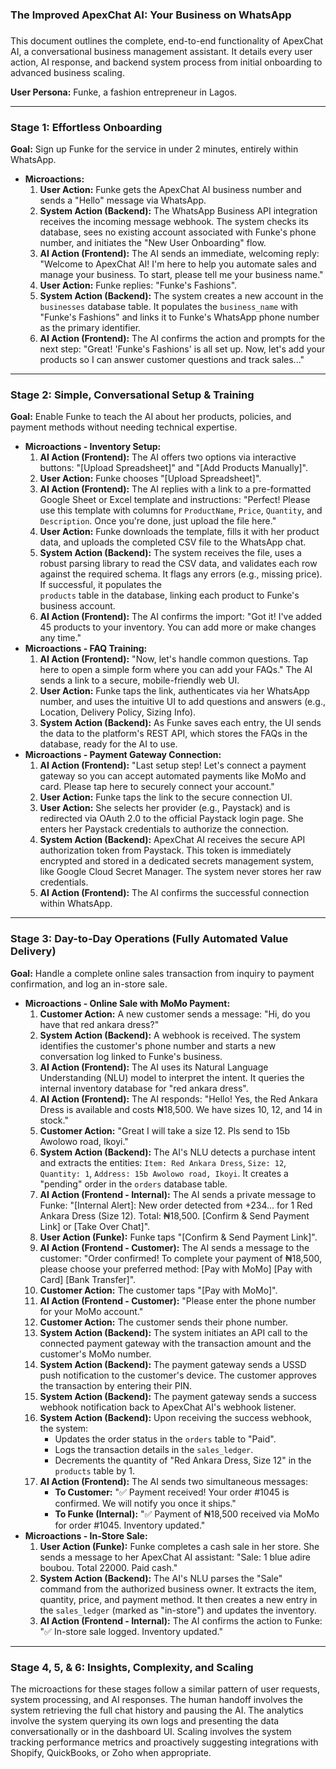### **The Improved ApexChat AI: Your Business on WhatsApp** 

### 

This document outlines the complete, end-to-end functionality of ApexChat AI, a conversational business management assistant. It details every user action, AI response, and backend system process from initial onboarding to advanced business scaling.

**User Persona:** Funke, a fashion entrepreneur in Lagos.

---

### **Stage 1: Effortless Onboarding**

**Goal:** Sign up Funke for the service in under 2 minutes, entirely within WhatsApp.

* **Microactions:**  
  1. **User Action:** Funke gets the ApexChat AI business number and sends a "Hello" message via WhatsApp.  
  2. **System Action (Backend):** The WhatsApp Business API integration receives the incoming message webhook. The system checks its database, sees no existing account associated with Funke's phone number, and initiates the "New User Onboarding" flow.  
  3. **AI Action (Frontend):** The AI sends an immediate, welcoming reply: "Welcome to ApexChat AI\! I'm here to help you automate sales and manage your business. To start, please tell me your business name."  
  4. **User Action:** Funke replies: "Funke's Fashions".  
  5. **System Action (Backend):** The system creates a new account in the `businesses` database table. It populates the `business_name` with "Funke's Fashions" and links it to Funke's WhatsApp phone number as the primary identifier.  
  6. **AI Action (Frontend):** The AI confirms the action and prompts for the next step: "Great\! 'Funke's Fashions' is all set up. Now, let's add your products so I can answer customer questions and track sales..."

---

### **Stage 2: Simple, Conversational Setup & Training**

**Goal:** Enable Funke to teach the AI about her products, policies, and payment methods without needing technical expertise.

* **Microactions \- Inventory Setup:**  
  1. **AI Action (Frontend):** The AI offers two options via interactive buttons: "\[Upload Spreadsheet\]" and "\[Add Products Manually\]".  
  2. **User Action:** Funke chooses "\[Upload Spreadsheet\]".  
  3. **AI Action (Frontend):** The AI replies with a link to a pre-formatted Google Sheet or Excel template and instructions: "Perfect\! Please use this template with columns for `ProductName`, `Price`, `Quantity`, and `Description`. Once you're done, just upload the file here."  
  4. **User Action:** Funke downloads the template, fills it with her product data, and uploads the completed CSV file to the WhatsApp chat.  
  5. **System Action (Backend):** The system receives the file, uses a robust parsing library to read the CSV data, and validates each row against the required schema. It flags any errors (e.g., missing price). If successful, it populates the  
      `products` table in the database, linking each product to Funke's business account.  
  6. **AI Action (Frontend):** The AI confirms the import: "Got it\! I've added 45 products to your inventory. You can add more or make changes any time."  
* **Microactions \- FAQ Training:**  
  1. **AI Action (Frontend):** "Now, let's handle common questions. Tap here to open a simple form where you can add your FAQs." The AI sends a link to a secure, mobile-friendly web UI.  
  2. **User Action:** Funke taps the link, authenticates via her WhatsApp number, and uses the intuitive UI to add questions and answers (e.g., Location, Delivery Policy, Sizing Info).  
  3. **System Action (Backend):** As Funke saves each entry, the UI sends the data to the platform's REST API, which stores the FAQs in the database, ready for the AI to use.  
* **Microactions \- Payment Gateway Connection:**  
  1. **AI Action (Frontend):** "Last setup step\! Let's connect a payment gateway so you can accept automated payments like MoMo and card. Please tap here to securely connect your account."  
  2. **User Action:** Funke taps the link to the secure connection UI.  
  3. **User Action:** She selects her provider (e.g., Paystack) and is redirected via OAuth 2.0 to the official Paystack login page. She enters her Paystack credentials to authorize the connection.  
  4. **System Action (Backend):** ApexChat AI receives the secure API authorization token from Paystack. This token is immediately encrypted and stored in a dedicated secrets management system, like Google Cloud Secret Manager. The system never stores her raw credentials.  
  5. **AI Action (Frontend):** The AI confirms the successful connection within WhatsApp.

---

### **Stage 3: Day-to-Day Operations (Fully Automated Value Delivery)**

**Goal:** Handle a complete online sales transaction from inquiry to payment confirmation, and log an in-store sale.

* **Microactions \- Online Sale with MoMo Payment:**  
  1. **Customer Action:** A new customer sends a message: "Hi, do you have that red ankara dress?"  
  2. **System Action (Backend):** A webhook is received. The system identifies the customer's phone number and starts a new conversation log linked to Funke's business.  
  3. **AI Action (Frontend):** The AI uses its Natural Language Understanding (NLU) model to interpret the intent. It queries the internal inventory database for "red ankara dress".  
  4. **AI Action (Frontend):** The AI responds: "Hello\! Yes, the Red Ankara Dress is available and costs ₦18,500. We have sizes 10, 12, and 14 in stock."  
  5. **Customer Action:** "Great I will take a size 12\. Pls send to 15b Awolowo road, Ikoyi."  
  6. **System Action (Backend):** The AI's NLU detects a purchase intent and extracts the entities: `Item: Red Ankara Dress`, `Size: 12`, `Quantity: 1`, `Address: 15b Awolowo road, Ikoyi`. It creates a "pending" order in the `orders` database table.  
  7. **AI Action (Frontend \- Internal):** The AI sends a private message to Funke: "\[Internal Alert\]: New order detected from \+234... for 1 Red Ankara Dress (Size 12). Total: ₦18,500. \[Confirm & Send Payment Link\] or \[Take Over Chat\]".  
  8. **User Action (Funke):** Funke taps "\[Confirm & Send Payment Link\]".  
  9. **AI Action (Frontend \- Customer):** The AI sends a message to the customer: "Order confirmed\! To complete your payment of ₦18,500, please choose your preferred method: \[Pay with MoMo\] \[Pay with Card\] \[Bank Transfer\]".  
  10. **Customer Action:** The customer taps "\[Pay with MoMo\]".  
  11. **AI Action (Frontend \- Customer):** "Please enter the phone number for your MoMo account."  
  12. **Customer Action:** The customer sends their phone number.  
  13. **System Action (Backend):** The system initiates an API call to the connected payment gateway with the transaction amount and the customer's MoMo number.  
  14. **System Action (Backend):** The payment gateway sends a USSD push notification to the customer's device. The customer approves the transaction by entering their PIN.  
  15. **System Action (Backend):** The payment gateway sends a success webhook notification back to ApexChat AI's webhook listener.  
  16. **System Action (Backend):** Upon receiving the success webhook, the system:  
      * Updates the order status in the `orders` table to "Paid".  
      * Logs the transaction details in the `sales_ledger`.  
      * Decrements the quantity of "Red Ankara Dress, Size 12" in the `products` table by 1\.  
  17. **AI Action (Frontend):** The AI sends two simultaneous messages:  
      * **To Customer:** "✅ Payment received\! Your order \#1045 is confirmed. We will notify you once it ships."  
      * **To Funke (Internal):** "✅ Payment of ₦18,500 received via MoMo for order \#1045. Inventory updated."  
* **Microactions \- In-Store Sale:**  
  1. **User Action (Funke):** Funke completes a cash sale in her store. She sends a message to her ApexChat AI assistant: "Sale: 1 blue adire boubou. Total 22000\. Paid cash."  
  2. **System Action (Backend):** The AI's NLU parses the "Sale" command from the authorized business owner. It extracts the item, quantity, price, and payment method. It then creates a new entry in the `sales_ledger` (marked as "in-store") and updates the inventory.  
  3. **AI Action (Frontend \- Internal):** The AI confirms the action to Funke: "✅ In-store sale logged. Inventory updated."

---

### **Stage 4, 5, & 6: Insights, Complexity, and Scaling**

The microactions for these stages follow a similar pattern of user requests, system processing, and AI responses. The human handoff involves the system retrieving the full chat history and pausing the AI. The analytics involve the system querying its own logs and presenting the data conversationally or in the dashboard UI. Scaling involves the system tracking performance metrics and proactively suggesting integrations with Shopify, QuickBooks, or Zoho when appropriate.

